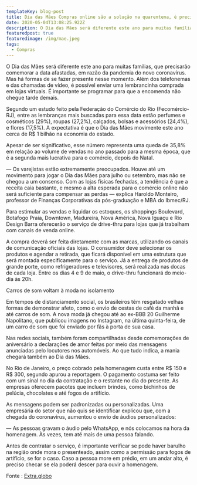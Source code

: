 ```yaml
---
templateKey: blog-post
title: Dia das Mães Compras online são a solução na quarentena, é preciso ter atenção ao prazo de entrega
date: 2020-05-04T13:08:25.922Z
description: O Dia das Mães será diferente este ano para muitas famílias, que precisarão comemorar a data afastadas, em razão da pandemia do novo coronavírus.
featuredpost: true
featuredimage: /img/mae.jpeg
tags:
  - Compras
---
```


O Dia das Mães será diferente este ano para muitas famílias, que precisarão comemorar a data afastadas, em razão da pandemia do novo coronavírus. Mas há formas de se fazer presente nesse momento. Além dos telefonemas e das chamadas de vídeo, é possível enviar uma lembrancinha comprada em lojas virtuais. É importante se programar para que a encomenda não chegue tarde demais.

Segundo um estudo feito pela Federação do Comércio do Rio (Fecomércio-RJ), entre as lembranças mais buscadas para essa data estão perfumes e cosméticos (29%), roupas (27,2%), calçados, bolsas e acessórios (24,4%), e flores (17,5%). A expectativa é que o Dia das Mães movimente este ano cerca de R\$ 1 bilhão na economia do estado.

Apesar de ser significativo, esse número representa uma queda de 35,8% em relação ao volume de vendas no ano passado para a mesma época, que é a segunda mais lucrativa para o comércio, depois do Natal.

— Os varejistas estão extremamente preocupados. Houve até um movimento para jogar o Dia das Mães para julho ou setembro, mas não se chegou a um consenso. Com as lojas físicas fechadas, a tendência é que a receita caia bastante, e mesmo a alta esperada para o comércio online não será suficiente para compensar as perdas — explica Haroldo Monteiro, professor de Finanças Corporativas da pós-graduação e MBA do Ibmec/RJ.

Para estimular as vendas e liquidar os estoques, os shoppings Boulevard, Botafogo Praia, Downtown, Madureira, Nova América, Nova Iguaçu e Rio Design Barra oferecerão o serviço de drive-thru para lojas que já trabalham com canais de venda online.

A compra deverá ser feita diretamente com as marcas, utilizando os canais de comunicação oficiais das lojas. O consumidor deve selecionar os produtos e agendar a retirada, que ficará disponível em uma estrutura que será montada especificamente para o serviço. Já a entrega de produtos de grande porte, como refrigeradores e televisores, será realizada nas docas de cada loja. Entre os dias 4 e 9 de maio, o drive-thru funcionará do meio-dia às 20h.

Carros de som voltam à moda no isolamento

Em tempos de distanciamento social, os brasileiros têm resgatado velhas formas de demonstrar afeto, como o envio de cestas de café da manhã e até carros de som. A nova moda já chegou até ao ex-BBB 20 Guilherme Napolitano, que publicou imagens no Instagram, na última quinta-feira, de um carro de som que foi enviado por fãs à porta de sua casa.

Nas redes sociais, também foram compartilhadas desde comemorações de aniversário a declarações de amor feitas por meio das mensagens anunciadas pelo locutores nos automóveis. Ao que tudo indica, a mania chegará também ao Dia das Mães.

No Rio de Janeiro, o preço cobrado pela homenagem custa entre R$ 150 e R$ 300, segundo apurou a reportagem. O pagamento costuma ser feito com um sinal no dia da contratação e o restante no dia do presente. As empresas oferecem pacotes que incluem brindes, como bichinhos de pelúcia, chocolates e até fogos de artifício.

As mensagens podem ser padronizadas ou personalizadas. Uma empresária do setor que não quis se identificar explicou que, com a chegada do coronavírus, aumentou o envio de áudios personalizados:

— As pessoas gravam o áudio pelo WhatsApp, e nós colocamos na hora da homenagem. Às vezes, tem até mais de uma pessoa falando.

Antes de contratar o serviço, é importante verificar se pode haver barulho na região onde mora o presenteado, assim como a permissão para fogos de artifício, se for o caso. Caso a pessoa more em prédio, em um andar alto, é preciso checar se ela poderá descer para ouvir a homenagem.

Fonte : [Extra.globo](https://extra.globo.com/noticias/economia/dia-das-maes-compras-online-sao-solucao-na-quarentena-preciso-ter-atencao-ao-prazo-de-entrega-24406913.html)
